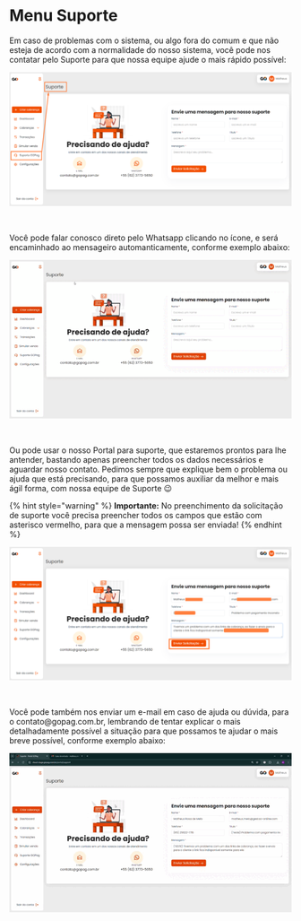 # Menu Suporte

<p>Em caso de problemas com o sistema, ou algo fora do comum e que não esteja de acordo com a normalidade do nosso sistema, você pode nos contatar pelo Suporte para que nossa equipe ajude o mais rápido possível:</p>

![suporte_menu_inicio](../assets/prints/suporte_menu_inicio.png)

<br>

<p>Você pode falar conosco direto pelo Whatsapp clicando no ícone, e será encaminhado ao mensageiro automanticamente, conforme exemplo abaixo:</p>

![suporte_menu_link_whatsapp](../assets/prints/suporte_menu_link_whatsapp.gif)

<br>

<p>Ou pode usar o nosso Portal para suporte, que estaremos prontos para lhe antender, bastando apenas preencher todos os dados necessários e aguardar nosso contato. Pedimos sempre que explique bem o problema ou ajuda que está precisando, para que possamos auxiliar da melhor e mais ágil forma, com nossa equipe de Suporte 😉 </p>

{% hint style="warning" %}
**Importante:** No preenchimento da solicitação de suporte você precisa preencher todos os campos que estão com asterisco vermelho, para que a mensagem possa ser enviada!
{% endhint %}

![suporte_menu_mensagem_suporte](../assets/prints/suporte_menu_mensagem_suporte.png)

<br>

<p>Você pode também nos enviar um e-mail em caso de ajuda ou dúvida, para o contato@gopag.com.br, lembrando de tentar explicar o mais detalhadamente possível a situação para que possamos te ajudar o mais breve possível, conforme exemplo abaixo:</p>

![suporte_menu_mensagem_email](../assets/prints/suporte_menu_menssagem_email.gif)